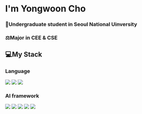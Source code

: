 # I'm Yongwoon Cho
### 🌱Undergraduate student in Seoul National Uinversity
### ⚖️Major in CEE & CSE

## 💻My Stack
### Language
<a href="https://github.com/ChoYongwoon/Study" target="_blank"><img src="https://img.shields.io/badge/-C/C++-green?style=for-the-badge&logo=c%2B%2B&logoColor=white"/></a>
<a href="https://github.com/ChoYongwoon/LeetCode" target="_blank"><img src="https://img.shields.io/badge/-Java-orange?style=for-the-badge&logo=OpenJDK&logoColor=white"/></a>
<a href="https://github.com/ChoYongwoon/ComputerVision" target="_blank"><img src="https://img.shields.io/badge/-Python-blue?style=for-the-badge&logo=python&logoColor=white"/></a>


### AI framework
<img src="https://img.shields.io/badge/-NumPy-green?style=for-the-badge&logo=numpy&logoColor=white"/></a>
<img src="https://img.shields.io/badge/-Pandas-orange?style=for-the-badge&logo=pandas&logoColor=white"/></a>
<img src="https://img.shields.io/badge/-TensorFlow-blue?style=for-the-badge&logo=tensorflow&logoColor=white"/></a>
<img src="https://img.shields.io/badge/-PyTorch-red?style=for-the-badge&logo=pytorch&logoColor=white"/></a>
<img src="https://img.shields.io/badge/-Scikit--Learn-blueviolet?style=for-the-badge&logo=scikit-learn&logoColor=white"/></a>

<!--
**ChoYongwoon/ChoYongwoon** is a ✨ _special_ ✨ repository because its `README.md` (this file) appears on your GitHub profile.

Here are some ideas to get you started:

- 🔭 I’m currently working on ...
- 🌱 I’m currently learning ...
- 👯 I’m looking to collaborate on ...
- 🤔 I’m looking for help with ...
- 💬 Ask me about ...
- 📫 How to reach me: ...
- 😄 Pronouns: ...
- ⚡ Fun fact: ...
-->
